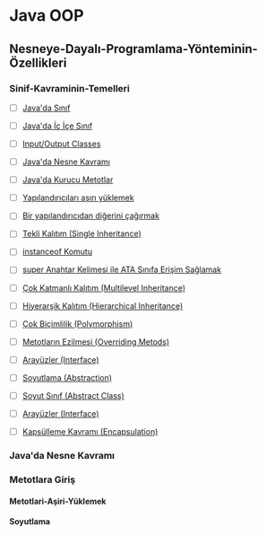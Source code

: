 # Java OOP

## Nesneye-Dayalı-Programlama-Yönteminin-Özellikleri

### Sinif-Kavraminin-Temelleri
- [ ] [Java'da Sınıf](class/)
- [ ] [Java'da İç İçe Sınıf](ic-ice-siniflar-(nested-classes)/)
- [ ] [Input/Output Classes](input-output-classes/)

- [ ] [Java'da Nesne Kavramı](object/)
- [ ] [Java'da Kurucu Metotlar ](constructors/)
- [ ] [Yapılandırıcıları aşırı yüklemek](yapilandiricilari-asiri-yuklemek/)
- [ ] [Bir yapılandırıcıdan diğerini çağırmak](yapilandiricidan-digerini-cagirmak/)
- [ ] [Tekli Kalıtım (Single Inheritance)](/)
- [ ] [instanceof Komutu](instanceof/)
- [ ] [super Anahtar Kelimesi ile ATA Sınıfa Erişim Sağlamak](super()/)
- [ ] [Çok Katmanlı Kalıtım (Multilevel Inheritance)](/)
- [ ] [Hiyerarşik Kalıtım (Hierarchical Inheritance)](/)
- [ ] [Çok Biçimlilik (Polymorphism)](oop-polymorphism/)
- [ ] [Metotların Ezilmesi (Overriding Metods)](overriding-metods/)
- [ ] [Arayüzler (Interface)](interface/)
- [ ] [Soyutlama (Abstraction)](oop-abstraction/)
- [ ] [Soyut Sınıf (Abstract Class)](/)
- [ ] [Arayüzler (Interface)](/)
- [ ] [Kapsülleme Kavramı (Encapsulation)](/)

### Java'da Nesne Kavramı

### Metotlara Giriş

#### Metotlari-Aşiri-Yüklemek

#### Soyutlama





